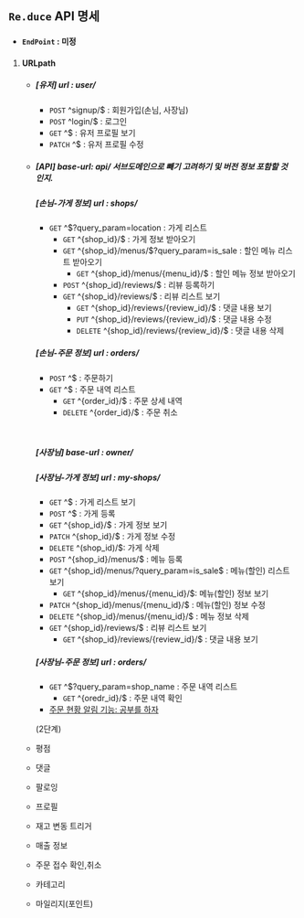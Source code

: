 ## `Re.duce` API 명세

- #### `EndPoint` : 미정

1. #### URLpath

   - ##### [유저] url : user/

     - `POST` ^signup/$ : 회원가입(손님, 사장님)
     - `POST` ^login/$ : 로그인
     - `GET`  ^$ : 유저 프로필 보기
     - `PATCH` ^$ : 유저 프로필 수정

   - ##### [API] base-url: api/ 서브도메인으로 빼기 고려하기 및 버전 정보 포함할 것 인지.

     ##### [손님-가게 정보] url : shops/

     - `GET` ^$?query_param=location : 가게 리스트
       - `GET` ^{shop_id}/$ : 가게 정보 받아오기
       - `GET` ^{shop_id}/menus/$?query_param=is_sale : 할인 메뉴 리스트 받아오기
         - `GET` ^{shop_id}/menus/{menu_id}/$ : 할인 메뉴 정보 받아오기
       - `POST` ^{shop_id}/reviews/$ : 리뷰 등록하기
       - `GET` ^{shop_id}/reviews/$ : 리뷰 리스트 보기 
         - `GET` ^{shop_id}/reviews/{review_id}/$ : 댓글 내용 보기
         - `PUT` ^{shop_id}/reviews/{review_id}/$ : 댓글 내용 수정
         - `DELETE` ^{shop_id}/reviews/{review_id}/$ : 댓글 내용 삭제

     ##### [손님-주문 정보] url : orders/

     - `POST` ^$ : 주문하기
     - `GET` ^$ : 주문 내역 리스트
       - `GET` ^{order_id}/$ : 주문 상세 내역
       - `DELETE` ^{order_id}/$ : 주문 취소

     ​

     ##### [사장님] base-url : owner/

     ##### [사장님-가게 정보] url : my-shops/

     - `GET` ^$ : 가게 리스트 보기 
     - `POST` ^$ : 가게 등록
     - `GET` ^{shop_id}/$ : 가게 정보 보기
     - `PATCH` ^{shop_id}/$ : 가게 정보 수정
     - `DELETE` ^(shop_id)/$: 가게 삭제
     - `POST` ^{shop_id}/menus/$ : 메뉴 등록
     - `GET` ^{shop_id}/menus/?query_param=is_sale$ : 메뉴(할인) 리스트 보기
       - `GET` ^{shop_id}/menus/{menu_id}/$: 메뉴(할인) 정보 보기
     - `PATCH` ^{shop_id}/menus/{menu_id}/$ : 메뉴(할인) 정보 수정
     - `DELETE` ^{shop_id}/menus/{menu_id}/$ : 메뉴 정보 삭제
     - `GET` ^{shop_id}/reviews/$ : 리뷰 리스트 보기 
       - `GET` ^{shop_id}/reviews/{review_id}/$ : 댓글 내용 보기

     ##### [사장님-주문 정보] url : orders/

     - `GET` ^$?query_param=shop_name : 주문 내역 리스트
       - `GET` ^{oredr_id}/$ : 주문 내역 확인
     - <u>주문 현황 알림 기능: 공부를 하자</u>

      (2단계)

   - 평점

   - 댓글

   - 팔로잉

   - 프로필

   - 재고 변동 트리거

   - 매출 정보

   - 주문 접수 확인,취소 

   - 카테고리

   - 마일리지(포인트)

   ​
